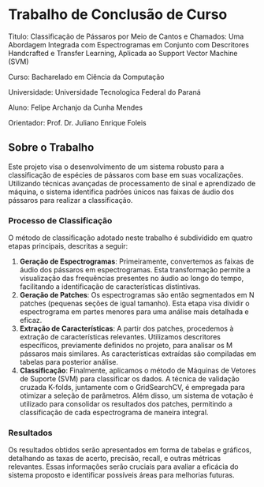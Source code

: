 # Trabalho de Conclusão de Curso

Titulo: Classificação de Pássaros por Meio de Cantos e Chamados: Uma Abordagem Integrada com Espectrogramas em Conjunto com Descritores Handcrafted e Transfer Learning, Aplicada ao Support Vector Machine (SVM)

Curso: Bacharelado em Ciência da Computação

Universidade: Universidade Tecnologica Federal do Paraná

Aluno: Felipe Archanjo da Cunha Mendes

Orientador: Prof. Dr. Juliano Enrique Foleis

## Sobre o Trabalho

Este projeto visa o desenvolvimento de um sistema robusto para a classificação de espécies de pássaros com base em suas vocalizações. Utilizando técnicas avançadas de processamento de sinal e aprendizado de máquina, o sistema identifica padrões únicos nas faixas de áudio dos pássaros para realizar a classificação.

### Processo de Classificação

O método de classificação adotado neste trabalho é subdividido em quatro etapas principais, descritas a seguir:

1. **Geração de Espectrogramas**: Primeiramente, convertemos as faixas de áudio dos pássaros em espectrogramas. Esta transformação permite a visualização das frequências presentes no áudio ao longo do tempo, facilitando a identificação de características distintivas.
2. **Geração de Patches**: Os espectrogramas são então segmentados em N patches (pequenas seções de igual tamanho). Esta etapa visa dividir o espectrograma em partes menores para uma análise mais detalhada e eficaz.
3. **Extração de Características**: A partir dos patches, procedemos à extração de características relevantes. Utilizamos descritores específicos, previamente definidos no projeto, para analisar os M pássaros mais similares. As características extraídas são compiladas em tabelas para posterior análise.
4. **Classificação**: Finalmente, aplicamos o método de Máquinas de Vetores de Suporte (SVM) para classificar os dados. A técnica de validação cruzada K-folds, juntamente com o GridSearchCV, é empregada para otimizar a seleção de parâmetros. Além disso, um sistema de votação é utilizado para consolidar os resultados dos patches, permitindo a classificação de cada espectrograma de maneira integral.

### Resultados

Os resultados obtidos serão apresentados em forma de tabelas e gráficos, detalhando as taxas de acerto, precisão, recall, e outras métricas relevantes. Essas informações serão cruciais para avaliar a eficácia do sistema proposto e identificar possíveis áreas para melhorias futuras.
